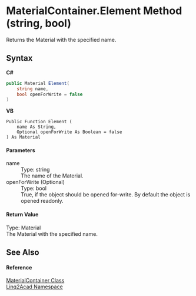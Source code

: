 # MaterialContainer.Element Method (string, bool)
 

Returns the Material with the specified name.

## Syntax

**C#**<br />
``` C#
public Material Element(
	string name,
	bool openForWrite = false
)
```

**VB**<br />
``` VB
Public Function Element ( 
	name As String,
	Optional openForWrite As Boolean = false
) As Material
```


#### Parameters
<dl><dt>name</dt><dd>Type: string<br />The name of the Material.</dd><dt>openForWrite (Optional)</dt><dd>Type: bool<br />True, if the object should be opened for-write. By default the object is opened readonly.</dd></dl>

#### Return Value
Type: Material<br />The Material with the specified name.

## See Also


#### Reference
<a href="T_Linq2Acad_MaterialContainer.md">MaterialContainer Class</a><br /><a href="N_Linq2Acad.md">Linq2Acad Namespace</a><br />
